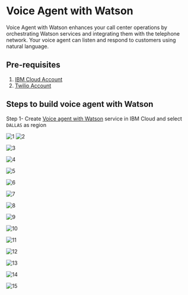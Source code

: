 # Voice Agent with Watson

Voice Agent with Watson enhances your call center operations by orchestrating Watson services and integrating them with the telephone network. Your voice agent can listen and respond to customers using natural language.

## Pre-requisites

1. [IBM Cloud Account](https://ibm.biz/IBMCloudtrialfree)
2. [Twilio Account](https://www.twilio.com/try-twilio)

## Steps to build voice agent with Watson

Step 1- Create [Voice agent with Watson](https://cloud.ibm.com/catalog/services/voice-agent-with-watson) service in IBM Cloud and select `DALLAS` as region

![1](https://github.com/RiyaMRoy04/watson-voice-agent/blob/master/images/watson-1.png)
![2](https://github.com/RiyaMRoy04/watson-voice-agent/blob/master/images/watson-2.png)

![3](https://github.com/RiyaMRoy04/watson-voice-agent/blob/master/images/watson-2a.png)

![4](https://github.com/RiyaMRoy04/watson-voice-agent/blob/master/images/watson-3.png)

![5](https://github.com/RiyaMRoy04/watson-voice-agent/blob/master/images/watson-4.png)

![6](https://github.com/RiyaMRoy04/watson-voice-agent/blob/master/images/watson-4a.png)

![7](https://github.com/RiyaMRoy04/watson-voice-agent/blob/master/images/watson-4b.png)

![8](https://github.com/RiyaMRoy04/watson-voice-agent/blob/master/images/watson-4c.png)

![9](https://github.com/RiyaMRoy04/watson-voice-agent/blob/master/images/watson-4d.png)

![10](https://github.com/RiyaMRoy04/watson-voice-agent/blob/master/images/watson-4e.png)

![11](https://github.com/RiyaMRoy04/watson-voice-agent/blob/master/images/watson-4f.png)

![12](https://github.com/RiyaMRoy04/watson-voice-agent/blob/master/images/watson-5.png)

![13](https://github.com/RiyaMRoy04/watson-voice-agent/blob/master/images/watson-5a.png)

![14](https://github.com/RiyaMRoy04/watson-voice-agent/blob/master/images/watson-5b.png)

![15](https://github.com/RiyaMRoy04/watson-voice-agent/blob/master/images/watson-6.png)